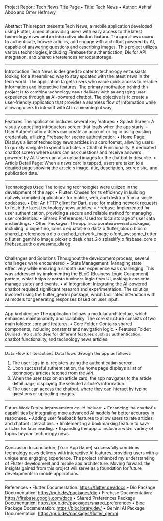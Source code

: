 Project Report: Tech News
Title Page
•	Title: Tech News
•	Author: Ashraf Abdo and Omar Hefnawy
________________________________________
Abstract
This report presents Tech News, a mobile application developed using Flutter, aimed at providing users with easy access to the latest technology news and an interactive chatbot feature. The app allows users to authenticate, browse articles, and engage with a chatbot powered by AI, capable of answering questions and describing images. This project utilizes various technologies, including Firebase for authentication, Dio for API integration, and Shared Preferences for local storage. 
________________________________________
Introduction
Tech News is designed to cater to technology enthusiasts looking for a streamlined way to stay updated with the latest news in the tech world. The application targets users who value quick access to reliable information and interactive features. The primary motivation behind this project is to combine technology news delivery with an engaging user experience through an AI-powered chatbot. The objective is to create a user-friendly application that provides a seamless flow of information while allowing users to interact with AI in a meaningful way.
________________________________________
Features
The application includes several key features:
•	Splash Screen: A visually appealing introductory screen that loads when the app starts.
•	User Authentication: Users can create an account or log in using existing credentials, utilizing Firebase for secure authentication.
•	Home Page: Displays a list of technology news articles in a card format, allowing users to quickly navigate to specific articles.
•	Chatbot Functionality: A dedicated chatbot screen where users can ask questions and receive answers powered by AI. Users can also upload images for the chatbot to describe.
•	Article Detail Page: When a news card is tapped, users are taken to a detailed page showing the article's image, title, description, source site, and publication date.
________________________________________
Technologies Used
The following technologies were utilized in the development of the app:
•	Flutter: Chosen for its efficiency in building natively compiled applications for mobile, web, and desktop from a single codebase.
•	Dio: An HTTP client for Dart, used for making network requests to fetch the latest technology news articles.
•	Firebase: Implemented for user authentication, providing a secure and reliable method for managing user credentials.
•	Shared Preferences: Used for local storage of user data and settings.
•	Other Packages: The app incorporates several packages, including:
o	cupertino_icons
o	equatable
o	dartz
o	flutter_bloc
o	bloc
o	shared_preferences
o	dio
o	cached_network_image
o	font_awesome_flutter
o	flutter_gemini
o	image_picker
o	dash_chat_2
o	splashify
o	firebase_core
o	firebase_auth
o	awesome_dialog
________________________________________
Challenges and Solutions
Throughout the development process, several challenges were encountered:
•	State Management: Managing state effectively while ensuring a smooth user experience was challenging. This was addressed by implementing the BLoC (Business Logic Component) pattern, which helps separate business logic from UI, making it easier to manage states and events.
•	AI Integration: Integrating the AI-powered chatbot required significant research and experimentation. The solution involved using the flutter_gemini package, which facilitated interaction with AI models for generating responses based on user input.
________________________________________
App Architecture
The application follows a modular architecture, which enhances maintainability and scalability. The core structure consists of two main folders: core and features.
•	Core Folder: Contains shared components, including constants and navigation logic.
•	Features Folder: Divided into subfolders for different features such as authentication, chatbot functionality, and technology news articles.
 
________________________________________
Data Flow & Interactions
Data flows through the app as follows:
1.	The user logs in or registers using the authentication screen.
2.	Upon successful authentication, the home page displays a list of technology articles fetched from the API.
3.	When the user taps on an article card, the app navigates to the article detail page, displaying the selected article's information.
4.	The user can access the chatbot, where they can interact by typing questions or uploading images.
________________________________________
Future Work
Future improvements could include:
•	Enhancing the chatbot's capabilities by integrating more advanced AI models for better accuracy in responses.
•	Adding user feedback features to allow users to rate articles and chatbot interactions.
•	Implementing a bookmarking feature to save articles for later reading.
•	Expanding the app to include a wider variety of topics beyond technology news.
________________________________________
Conclusion
In conclusion, [Your App Name] successfully combines technology news delivery with interactive AI features, providing users with a unique and engaging experience. The project enhanced my understanding of Flutter development and mobile app architecture. Moving forward, the insights gained from this project will serve as a foundation for future developments in mobile applications.
________________________________________


References
•	Flutter Documentation: https://flutter.dev/docs
•	Dio Package Documentation: https://pub.dev/packages/dio
•	Firebase Documentation: https://firebase.google.com/docs
•	Shared Preferences Package Documentation: https://pub.dev/packages/shared_preferences
•	Bloc Package Documentation: https://bloclibrary.dev/
•	Gemini AI Package Documentation: https://pub.dev/packages/flutter_gemini
